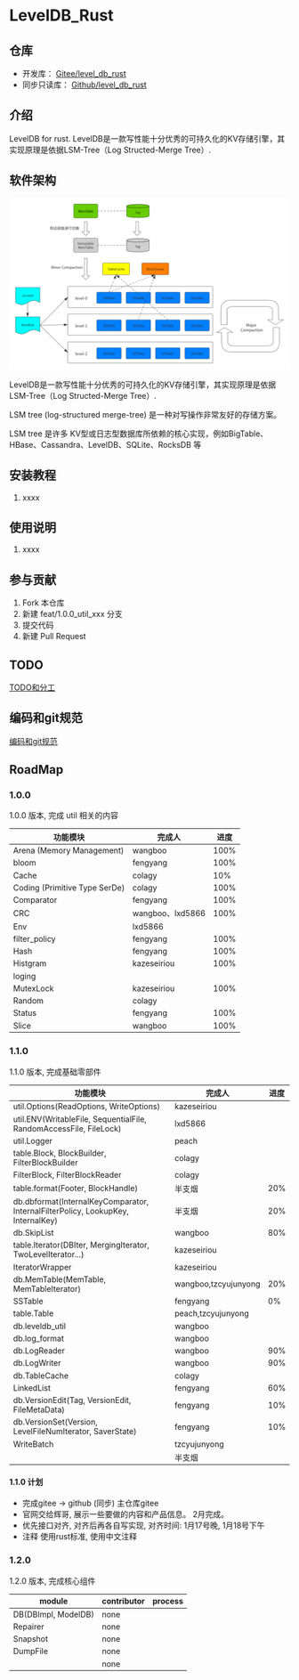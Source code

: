 # LevelDB_Rust

## 仓库
* 开发库： [Gitee/level_db_rust](https://gitee.com/rust_us/level_db_rust)
* 同步只读库： [Github/level_db_rust](https://github.com/rust-us/level_db_rust)

## 介绍

LevelDB for rust.
LevelDB是一款写性能十分优秀的可持久化的KV存储引擎，其实现原理是依据LSM-Tree（Log Structed-Merge Tree）.

## 软件架构

![LevelDB--整体架构](doc/images/LevelDB--整体架构.png)

LevelDB是一款写性能十分优秀的可持久化的KV存储引擎，其实现原理是依据LSM-Tree（Log Structed-Merge Tree）.

LSM tree (log-structured merge-tree) 是一种对写操作非常友好的存储方案。

LSM tree 是许多 KV型或日志型数据库所依赖的核心实现，例如BigTable、HBase、Cassandra、LevelDB、SQLite、RocksDB 等

## 安装教程

1. xxxx

## 使用说明

1. xxxx

## 参与贡献

1. Fork 本仓库
2. 新建 feat/1.0.0_util_xxx 分支
3. 提交代码
4. 新建 Pull Request

## TODO

[TODO和分工](doc/TODOList.md)

## 编码和git规范

[编码和git规范](doc/CodeStyle.md)

## RoadMap
### 1.0.0
1.0.0 版本, 完成 util 相关的内容

| 功能模块                          | 完成人             | 进度   |
|-------------------------------|-----------------|------|
| Arena (Memory Management)     | wangboo         | 100% |
| bloom                         | fengyang        | 100% |
| Cache                         | colagy          | 10%  |
| Coding (Primitive Type SerDe) | colagy          | 100% |
| Comparator                    | fengyang        | 100% |
| CRC                           | wangboo、lxd5866 | 100% |
| Env                           | lxd5866         |      |
| filter_policy                 | fengyang        | 100% |
| Hash                          | fengyang        | 100% |
| Histgram                      | kazeseiriou     | 100% |
| loging                        |                 |      |
| MutexLock                     | kazeseiriou     | 100% |
| Random                        | colagy          |      |
| Status                        | fengyang        | 100% |
| Slice                         | wangboo         | 100% |

### 1.1.0
1.1.0 版本, 完成基础零部件

| 功能模块                                                                             | 完成人                  | 进度  |
|----------------------------------------------------------------------------------|----------------------|-----|
| util.Options(ReadOptions, WriteOptions)                                          | kazeseiriou          |     |
| util.ENV(WritableFile, SequentialFile, RandomAccessFile, FileLock)               | lxd5866              |     |
| util.Logger                                                                      | peach                |     |
| table.Block, BlockBuilder, FilterBlockBuilder                                    | colagy               |     |
| FilterBlock, FilterBlockReader                                                   | colagy               |     |
| table.format(Footer, BlockHandle)                                                | 半支烟         | 20% |
| db.dbformat(InternalKeyComparator, InternalFilterPolicy, LookupKey, InternalKey) | 半支烟         | 20% |
| db.SkipList                                                                      | wangboo              | 80% |
| table.Iterator(DBIter, MergingIterator, TwoLevelIterator...)                     | kazeseiriou          |     |
| IteratorWrapper                                                                  | kazeseiriou          |     |
| db.MemTable(MemTable, MemTableIterator)                                          | wangboo,tzcyujunyong | 20% | 
| SSTable                                                                          | fengyang             | 0%  |
| table.Table                                                                      | peach,tzcyujunyong   |     |
| db.leveldb_util                                                                  | wangboo              |     |
| db.log_format                                                                    | wangboo              |     |
| db.LogReader                                                                     | wangboo              | 90% |
| db.LogWriter                                                                     | wangboo              | 90% |
| db.TableCache                                                                    | colagy               |     |
| LinkedList                                                                       | fengyang             | 60% |
| db.VersionEdit(Tag, VersionEdit, FileMetaData)                                   | fengyang             | 10% |
| db.VersionSet(Version, LevelFileNumIterator, SaverState)                         | fengyang             | 10% |
| WriteBatch                                                                       | tzcyujunyong         |     |
| <website>                                                                        | 半支烟                  |     |

#### 1.1.0 计划
* 完成gitee ->  github  (同步)  主仓库gitee
* 官网交给辉哥, 展示一些要做的内容和产品信息。 2月完成。
* 优先接口对齐, 对齐后再各自写实现, 对齐时间: 1月17号晚, 1月18号下午
* 注释 使用rust标准, 使用中文注释

### 1.2.0
1.2.0 版本, 完成核心组件

| module              | contributor | process |
|---------------------|-------------|---------|
| DB(DBImpl, ModelDB) | none        |         |
| Repairer            | none        |         |
| Snapshot            | none        |         |
| DumpFile            | none        |         |
|                     | none        |         |

   

